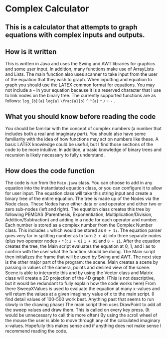 # Complex Calculator
## This is a calculator that attempts to graph equations with complex inputs and outputs.
## How is it written
This is written in Java and uses the Swing and AWT libraries for graphics and some user input. 
In addition, many functions make use of ArrayLists and Lists. 
The main function also uses scanner to take input from the user of the equation that they wish to graph.
When inputting and equation to graph you should use the LATEX common format for equations.
You may not include a `~` in your equation because it is a reserved character that I use to link nodes on the binary tree.
The currently supported functions are as follows: `log_{b}{a}` `log{a}` `\frac{a}{b}` `^` `^{a}` `*` `/` `+` `-` .
## What you should know before reading the code
You should be familiar with the concept of complex numbers (a number that includes both a real and imaginary part).
You should also have some familiarity with the idea of how functions may act on numbers like these.
A basic LATEX knowledge could be useful, but I find those sections of the code to be more intuitive.
In addition, a basic knowledge of binary trees and recursion is likely necessary to fully understand.
## How does the code function
The code is run from the `Main.java` class.
You can choose to add in any equation into the instantiated equation class, or you can configure it to allow for user input.
The equation class will take this string input and create a binary tree of the entire equation.
The tree is made up of the Nodes via the Node class. 
These Nodes have either data or and operator and either two or zero sub-nodes (left and right).
The equation class creates this tree by following PEMDAS (Parenthesis, Exponentiation, Multiplication/Division, Addition/Subtraction) and adding in a node for each operator and number.
Each number is stored as a complex number from the Complex Number class.
This includes `i` which would be stored as `0 + 1i`. 
The equation parser goes very far in splitting number as to turn `2 + 4i` into three separate nodes (plus two operator nodes `+` `*` ): `2 + 0i` `1 + 0i` and `0 + 1i`.
After the equation creates the tree, the Main script evaluates the equation at 0, 1, and i as to confirm with the user what the function should be doing.
The Main script then initializes the frame that will be used by Swing and AWT.
The next step is the other major part of the program: the scene.
Main creates a scene by passing in values of the camera, points and desired view of the scene.
Scene is able to interprete this and by using the Vector class and Matrix class will create a 2D projection of the 4D graph.
(This is not descriptive, but it would be redundant to fully explain how the code works here)
From there SweepXValues is used to evaluate the equation at many x-values and will return the values at a given imaginary value of x to the main script.
(I find detail values of 100-500 work best. Anything past that seems to run slowly in the drawing phase)
The main script then uses DrawPoint to add all the sweep values and draw them.
This is called on every key press. (It would be unnecessary to call this more often)
By using the scroll wheel of the mouse the user is able to move through any of the calculated imaginary x-values.
Hopefully this makes sense and if anything does not make sense I recommend reading the code.
